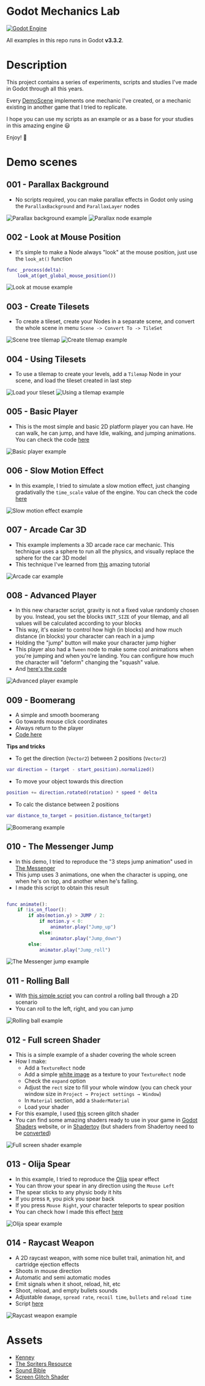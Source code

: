 # Godot Mechanics Lab

[![Godot Engine](https://img.shields.io/badge/GODOT-%23FFFFFF.svg?style=flat&logo=godot-engine)](https://godotengine.org/)

All examples in this repo runs in Godot **v3.3.2**.

# Description

This project contains a series of experiments, scripts and studies I've made in
Godot through all this years.

Every [DemoScene](https://github.com/renanstn/godot-mechanics/tree/master/Mechanics%20Lab/DemoScenes)
implements one mechanic I've created, or a mechanic existing in another game
that I tried to replicate.

I hope you can use my scripts as an example or as a base for your studies in
this amazing engine 😃

Enjoy! 👾

# Demo scenes

## 001 - Parallax Background

- No scripts required, you can make parallax effects in Godot only using the
`ParallaxBackground` and `ParallaxLayer` nodes

![Parallax background example](Images/ParallaxBackground.gif)
![Parallax node example](Images/Parallax.png)

## 002 - Look at Mouse Position

- It's simple to make a Node always "look" at the mouse position, just use the
`look_at()` function

```gd
func _process(delta):
    look_at(get_global_mouse_position())
```

![Look at mouse example](Images/LookAtMouse.gif)

## 003 - Create Tilesets

- To create a tileset, create your Nodes in a separate scene, and convert the
whole scene in menu `Scene -> Convert To -> TileSet`

![Scene tree tilemap](Images/SetupTileset.png)
![Create tilemap example](Images/CreateTileset.gif)

## 004 - Using Tilesets

- To use a tilemap to create your levels, add a `Tilemap` Node in your scene,
and load the tileset created in last step

![Load your tileset](Images/LoadTileset.png)
![Using a tilemap example](Images/UsingTileset.gif)

## 005 - Basic Player

- This is the most simple and basic 2D platform player you can have. He can
walk, he can jump, and have Idle, walking, and jumping animations. You can
check the code [here](https://github.com/renanstn/godot-mechanics/blob/master/Mechanics%20Lab/Scripts/SimplePlayer.gd)

![Basic player example](Images/BasicPlayer.gif)

## 006 - Slow Motion Effect

- In this example, I tried to simulate a slow motion effect, just changing
gradativally the `time_scale` value of the engine. You can check the code
[here](https://github.com/renanstn/godot-mechanics/blob/master/Mechanics%20Lab/Scripts/SlowMotionEffect.gd)

![Slow motion effect example](Images/SlowMotionEffect.gif)

## 007 - Arcade Car 3D

- This example implements a 3D arcade race car mechanic. This technique uses a
sphere to run all the physics, and visually replace the sphere for the car 3D
model
- This technique I've learned from [this](https://kidscancode.org/godot_recipes/3d/3d_sphere_car/)
amazing tutorial

![Arcade car example](Images/CarSphere.gif)

## 008 - Advanced Player

- In this new character script, gravity is not a fixed value randomly chosen by
you. Instead, you set the blocks `UNIT_SIZE` of your tilemap, and all values
will be calculated according to your blocks
- This way, it's easier to control how high (in blocks) and how much distance
(in blocks) your character can reach in a jump
- Holding the "jump" button will make your character jump higher
- This player also had a `Tween` node to make some cool animations when you're
jumping and when you're landing. You can configure how much the character will
"deform" changing the "squash" value.
- And [here's the code](https://github.com/renanstn/godot-mechanics/blob/master/Mechanics%20Lab/Scripts/AdvancedPlayer.gd)

![Advanced player example](Images/AdvancedPlayer.gif)

## 009 - Boomerang

- A simple and smooth boomerang
- Go towards mouse click coordinates
- Always return to the player
- [Code here](https://github.com/renanstn/godot-mechanics/blob/master/Mechanics%20Lab/Scripts/Boomerang.gd)

**Tips and tricks**

- To get the direction (`Vector2`) between 2 positions (`Vector2`)

```gd
var direction = (target - start_position).normalized()
```

- To move your object towards this direction

```gd
position += direction.rotated(rotation) * speed * delta
```

- To calc the distance between 2 positions

```gd
var distance_to_target = position.distance_to(target)
```

![Boomerang example](Images/Boomerang.gif)

## 010 - The Messenger Jump

- In this demo, I tried to reproduce the "3 steps jump animation" used in
[The Messenger](https://themessengergame.com/)
- This jump uses 3 animations, one when the character is upping, one when he's
on top, and another when he's falling.
- I made this script to obtain this result

```gd

func animate():
    if !is_on_floor():
        if abs(motion.y) > JUMP / 2:
            if motion.y < 0:
                animator.play("Jump_up")
            else:
                animator.play("Jump_down")
        else:
            animator.play("Jump_roll")
```

![The Messenger jump example](Images/TheMessenger.gif)

## 011 - Rolling Ball

- With
[this simple script](https://github.com/renanstn/godot-mechanics/blob/master/Mechanics%20Lab/Scripts/RollingBall.gd)
you can control a rolling ball through a 2D scenario
- You can roll to the left, right, and you can jump

![Rolling ball example](Images/RollingBall.gif)

## 012 - Full screen Shader

- This is a simple example of a shader covering the whole screen
- How I make:
  - Add a `TextureRect` node
  - Add a simple
  [white image](https://github.com/renanstn/godot-mechanics/blob/master/Mechanics%20Lab/Sprites/white.png)
  as a texture to your `TextureRect` node
  - Check the `expand` option
  - Adjust the `rect` size to fill your whole window (you can check your window
  size in `Project → Project settings → Window`)
  - In `Material` section, add a `ShaderMaterial`
  - Load your shader
- For this example, I used [this](https://github.com/renanstn/godot-mechanics/blob/master/Mechanics%20Lab/Shaders/ScreenGlitch.shader)
screen glitch shader
- You can find some amazing shaders ready to use in your game in [Godot Shaders](https://godotshaders.com/)
website, or in [Shadertoy](https://www.shadertoy.com/)  (but shaders from
Shadertoy need to be [converted](https://docs.godotengine.org/en/stable/tutorials/shading/migrating_to_godot_shader_language.html?highlight=shadertoy#shadertoy))

![Full screen shader example](Images/FullScreenShader.gif)

## 013 - Olija Spear

- In this example, I tried to reproduce the [Olija](https://olija.com/) spear
effect
- You can throw your spear in any direction using the `Mouse Left`
- The spear sticks to any physic body it hits
- If you press `R`, you pick you spear back
- If you press `Mouse Right`, your character teleports to spear position
- You can check how I made this effect [here](https://github.com/renanstn/godot-mechanics/blob/master/Mechanics%20Lab/Scripts/SpearLauncher.gd)

![Olija spear example](Images/OlijaSpear.gif)

## 014 - Raycast Weapon

- A 2D raycast weapon, with some nice bullet trail, animation hit, and
cartridge ejection effects
- Shoots in mouse direction
- Automatic and semi automatic modes
- Emit signals when it shoot, reload, hit, etc
- Shoot, reload, and empty bullets sounds
- Adjustable `damage`, `spread rate`, `recoil time`, `bullets` and `reload time`
- Script [here](https://github.com/renanstn/godot-mechanics/blob/master/Mechanics%20Lab/Scripts/RaycastWeapon.gd)

![Raycast weapon example](Images/RaycastWeapon.gif)

# Assets

- [Kenney](https://www.kenney.nl/assets/simplified-platformer-pack)
- [The Spriters Resource](https://www.spriters-resource.com/)
- [Sound Bible](http://soundbible.com/)
- [Screen Glitch Shader](https://github.com/ashima/webgl-noise)

